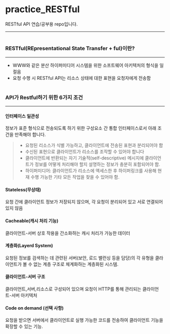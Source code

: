 # practice_RESTful
 RESTful API 연습/공부용 repo입니다.
- - -
#

### RESTful(REpresentational State Transfer + ful)이란?
- - -
- WWW와 같은 분산 하이퍼미디어 시스템을 위한 소프트웨어 아키텍처의 형식을 일컬음
- 요청 수행 시 RESTful API는 리소스 상태에 대한 표현을 요청자에게 전송함
#
### API가 Restful하기 위한 6가지 조건
- - -
#### 인터페이스 일관성 
정보가 표준 형식으로 전송되도록 하기 위한 구성요소 간 통합 인터페이스로서 아래 조건을 만족해야 합니다.

> - 요청된 리소스가 식별 가능하고, 클라이언트에 전송된 표현과 분리되어야 함 
> - 수신된 표현으로 클라이언트가 리소스를 조작할 수 있어야 합니다
> - 클라이언트에 반환되는 자기 기술적(self-descriptive) 메시지에 클라이언트가 정보를 어떻게 처리해야 할지 설명하는 정보가 충분히 포함되어야 함.
> - 하이퍼미디어: 클라이언트가 리소스에 액세스한 후 하이퍼링크를 사용해 현재 수행 가능한 기타 모든 작업을 찾을 수 있어야 함.

#### Stateless(무상태)
요청 간에 클라이언트 정보가 저장되지 않으며, 각 요청이 분리되어 있고 서로 연결되어 있지 않음

#### Cacheable(캐시 처리 기능)
클라이언트-서버 상호 작용을 간소화하는 캐시 처리가 가능한 데이터

#### 계층화(Layerd System)
요청된 정보를 검색하는 데 관련된 서버(보안, 로드 밸런싱 등을 담당)의
각 유형을 클라이언트가 볼 수 없는 계층 구조로 체계화하는 계층화된 시스템.
            
#### 클라이언트-서버 구조
클라이언트,서버,리소스로 구성되어 있으며 요청이 HTTP를 통해 관리되는 클라이언트-서버 아키텍처

#### Code on demand (선택 사항)
요청을 받으면 서버에서 클라이언트로 실행 가능한 코드를 전송하여 클라이언트 기능을 확장할 수 있는 기능.